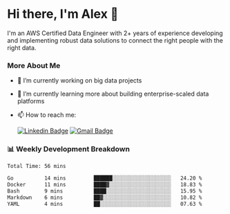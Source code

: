 # Hi there, I'm Alex  👋

I'm an AWS Certified Data Engineer with 2+ years of experience developing and implementing robust data solutions to connect the right people with the right data. 

### More About Me

- 🔭 I’m currently working on big data projects
- 🌱 I’m currently learning more about building enterprise-scaled data platforms
- 📫 How to reach me:

  [![Linkedin Badge](https://img.shields.io/badge/LinkedIn-0077B5?style=for-the-badge&logo=linkedin&logoColor=white)](https://www.linkedin.com/in/itsalexchen) [![Gmail Badge](https://img.shields.io/badge/Gmail-D14836?style=for-the-badge&logo=gmail&logoColor=white)](mailto:itsalexchen@gmail.com)




### 📊 Weekly Development Breakdown
<!--START_SECTION:waka-->

```txt
Total Time: 56 mins

Go          14 mins         ██████░░░░░░░░░░░░░░░░░░░   24.20 %
Docker      11 mins         ████▓░░░░░░░░░░░░░░░░░░░░   18.83 %
Bash        9 mins          ████░░░░░░░░░░░░░░░░░░░░░   15.95 %
Markdown    6 mins          ██▓░░░░░░░░░░░░░░░░░░░░░░   10.82 %
YAML        4 mins          ██░░░░░░░░░░░░░░░░░░░░░░░   07.63 %
```

<!--END_SECTION:waka-->
